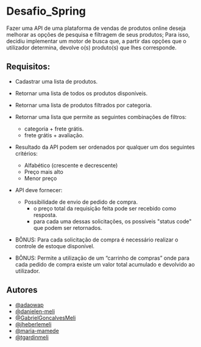 # Desafio_Spring

Fazer uma API de uma plataforma de vendas de produtos online deseja melhorar as opções de pesquisa e filtragem de seus produtos; Para isso, decidiu implementar um motor de busca que, a partir das opções que o utilizador determina, devolve o(s) produto(s) que lhes corresponde.

## Requisitos:

- Cadastrar uma lista de produtos.
- Retornar uma lista de todos os produtos disponíveis.
- Retornar uma lista de produtos filtrados por categoria.
- Retornar uma lista que permite as seguintes combinações de filtros: 
    - categoria + frete grátis. 
    - frete grátis + avaliação.
    
- Resultado da API podem ser ordenados por qualquer um dos seguintes critérios:
  - Alfabético (crescente e decrescente)
  - Preço mais alto
  - Menor preço
  
- API deve fornecer:
  - Possibilidade de envio de pedido de compra. 
    - o preço total da requisição feita pode ser recebido como resposta.
    - para cada uma dessas solicitações, os possíveis "status code" que podem ser retornados.
  
- BÔNUS: Para cada solicitação de compra é necessário realizar o controle de estoque
disponível.
- BÔNUS: Permite a utilização de um “carrinho de compras” onde para cada pedido de
compra existe um valor total acumulado e devolvido ao utilizador. 

## Autores

- [@adaowap](https://www.github.com/adaowap)
- [@danielen-meli](https://www.github.com/danielen-meli)
- [@GabrielGoncalvesMeli]( https://github.com/GabrielGoncalvesMeli)
- [@jheberlemeli](https://github.com/jheberlemeli)
- [@maria-mamede](https://github.com/maria-mamede)
- [@tgardinmeli](https://github.com/tgardinmeli)


